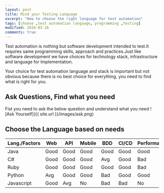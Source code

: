```yaml
---
layout: post
title: Mind your Testing Language
excerpt: "How to choose the right language for test automation"
tags: [choose ,test automation language, programming ,testing]
modified: 2016-03-16
comments: true
---
```


Test automation is nothing but software development intended to test.It requires same programming skills, approach and practices.Just like software development we have choices for technology stack, infrastructure and language for Implementation.

Your choice for test automation language and stack is important but not obvious because there is no best choice for everything, you need to find what is right for you.

## Ask Questions, Find what you need
Fist you need to ask the below question and understand what you need
![Ask Yourself]({{ site.url }}/images/ask.png)   

## Choose the Language based on needs

|Lang./Factors| Web    |  API      | Mobile  |  BDD  | CI/CD| Performance | Scripting | Monitoring | Learning | Community |
|------------|---------|-----------|---------|-------|--------|------------|-----------|------------|----------|-----------|
| Java       | Good    |  Good     |  Good   |  Good |  Good  | Good       | No        | Good       | Bad      | Good      |
| C#         | Good    |  Good     |  Good   |  Avg  |  Good  | Bad        | No        | Bad        | Bad      | Avg       |
| Ruby       | Good    |  Good     |  Good   |  Good |  Good  | Bad        | Good      | Good       | Good     | Good      |
| Python     | Avg     |  Good     |  Good   |  Bad  |  Good  | Good       | Good      | Good       | Good     | Avg       |     
| Javascript | Good    |  Avg      |  No     |  Bad  |  Bad   | No         | Bad       | No         | Avg      | Bad       |
